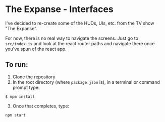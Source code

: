 # The Expanse - Interfaces

I've decided to re-create some of the HUDs, UIs, etc. from the TV show "The Expanse".

For now, there is no real way to navigate the screens.  Just go to `src/index.js` and look at the react router paths and navigate there once you've spun of the react app.

## To run:

1. Clone the repository
2. In the root directory (where `package.json` is), in a terminal or command prompt type:

```
$ npm install
```

3. Once that completes, type:

```
npm start
```
